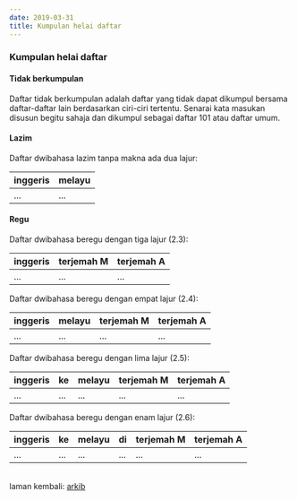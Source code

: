 ```yaml
---
date: 2019-03-31
title: Kumpulan helai daftar
---
```


### Kumpulan helai daftar

#### Tidak berkumpulan

Daftar tidak berkumpulan adalah daftar yang tidak dapat
dikumpul bersama daftar-daftar lain berdasarkan ciri-ciri
tertentu. Senarai kata masukan disusun begitu sahaja dan
dikumpul sebagai daftar 101 atau daftar umum.

#### Lazim

Daftar dwibahasa lazim tanpa makna ada dua lajur:

| inggeris | melayu |
| -------- | ------ |
| ...      | ...    |

#### Regu

Daftar dwibahasa beregu dengan tiga lajur (2.3):

| inggeris | terjemah M | terjemah A |
| -------- | ---------- | ---------- |
| ...      | ...        | ...        |

Daftar dwibahasa beregu dengan empat lajur (2.4):

| inggeris | melayu | terjemah M | terjemah A |
| -------- | ------ | ---------- | ---------- |
| ...      | ...    | ...        | ...        |

Daftar dwibahasa beregu dengan lima lajur (2.5):

| inggeris | ke   | melayu | terjemah M | terjemah A |
| -------- | ---- | ------ | ---------- | ---------- |
| ...      | ...  | ...    | ...        | ...        |

Daftar dwibahasa beregu dengan enam lajur (2.6):

| inggeris | ke   | melayu | di   | terjemah M | terjemah A |
| -------- | ---- | ------ | ---- | ---------- | ---------- |
| ...      | ...  | ...    | ...  | ...        | ...        |

&nbsp;  
laman kembali: [arkib][0]

  [0]: ../index.md
